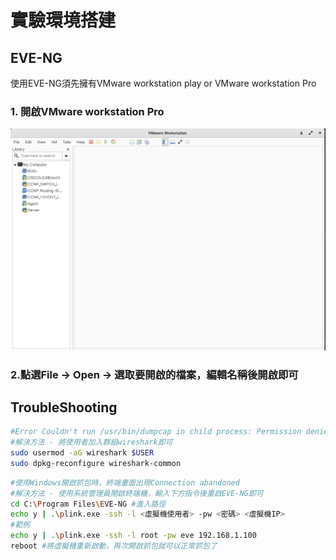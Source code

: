 # 實驗環境搭建 #

## EVE-NG ##

使用EVE-NG須先擁有VMware workstation play or VMware workstation Pro

### 1. 開啟VMware workstation Pro ###

![](environment/vmware1.png)

### 2.點選File -> Open -> 選取要開啟的檔案，編輯名稱後開啟即可 ###

## TroubleShooting ##

```bash
#Error Couldn't run /usr/bin/dumpcap in child process: Permission denied when starting Wireshark 因權限不足，無法開啟Wireshark進行抓包
#解決方法 - 將使用者加入群組wireshark即可
sudo usermod -aG wireshark $USER
sudo dpkg-reconfigure wireshark-common
```

```bash 
#使用Windows開啟抓包時，終端畫面出現Connection abandoned
#解決方法 - 使用系統管理員開啟終端機，輸入下方指令後重啟EVE-NG即可
cd C:\Program Files\EVE-NG #進入路徑
echo y | .\plink.exe -ssh -l <虛擬機使用者> -pw <密碼> <虛擬機IP>
#範例
echo y | .\plink.exe -ssh -l root -pw eve 192.168.1.100
reboot #將虛擬機重新啟動，再次開啟抓包就可以正常抓包了
```